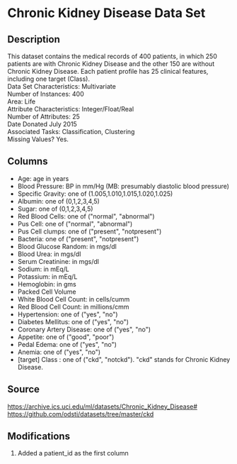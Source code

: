 # Chronic Kidney Disease Data Set

## Description

This dataset contains the medical records of 400 patients, in which 250 patients are with Chronic Kidney Disease and the other 150 are without Chronic Kidney Disease. Each patient profile has 25 clinical features, including one target (Class).\
Data Set Characteristics: Multivariate\
Number of Instances: 400\
Area: Life\
Attribute Characteristics: Integer/Float/Real\
Number of Attributes: 25\
Date Donated July 2015\
Associated Tasks: Classification, Clustering\
Missing Values? Yes.

## Columns

- Age: age in years
- Blood Pressure: BP in mm/Hg (MB: presumably diastolic blood pressure)
- Specific Gravity: one of (1.005,1.010,1.015,1.020,1.025)
- Albumin: one of (0,1,2,3,4,5)
- Sugar: one of (0,1,2,3,4,5)
- Red Blood Cells: one of ("normal", "abnormal")
- Pus Cell: one of ("normal", "abnormal")
- Pus Cell clumps: one of ("present", "notpresent")
- Bacteria: one of ("present", "notpresent")
- Blood Glucose Random: in mgs/dl
- Blood Urea: in mgs/dl
- Serum Creatinine: in mgs/dl
- Sodium: in mEq/L
- Potassium: in mEq/L
- Hemoglobin: in gms
- Packed Cell Volume
- White Blood Cell Count: in cells/cumm
- Red Blood Cell Count: in millions/cmm
- Hypertension: one of ("yes", "no")
- Diabetes Mellitus: one of ("yes", "no")
- Coronary Artery Disease: one of ("yes", "no")
- Appetite: one of ("good", "poor")
- Pedal Edema: one of ("yes", "no")
- Anemia: one of ("yes", "no")
- [target] Class : one of ("ckd", "notckd"). "ckd" stands for Chronic Kidney Disease.

## Source

https://archive.ics.uci.edu/ml/datasets/Chronic_Kidney_Disease#
https://github.com/odsti/datasets/tree/master/ckd

## Modifications

1. Added a patient_id as the first column


